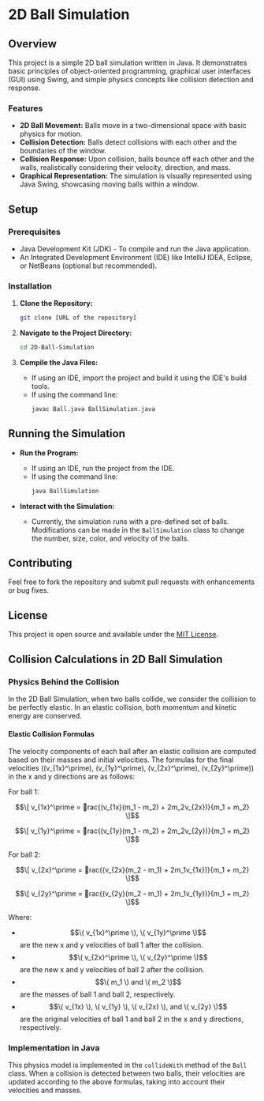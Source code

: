 
# 2D Ball Simulation

## Overview

This project is a simple 2D ball simulation written in Java. It demonstrates basic principles of object-oriented programming, graphical user interfaces (GUI) using Swing, and simple physics concepts like collision detection and response.

### Features

- **2D Ball Movement:** Balls move in a two-dimensional space with basic physics for motion.
- **Collision Detection:** Balls detect collisions with each other and the boundaries of the window.
- **Collision Response:** Upon collision, balls bounce off each other and the walls, realistically considering their velocity, direction, and mass.
- **Graphical Representation:** The simulation is visually represented using Java Swing, showcasing moving balls within a window.

## Setup

### Prerequisites

- Java Development Kit (JDK) - To compile and run the Java application.
- An Integrated Development Environment (IDE) like IntelliJ IDEA, Eclipse, or NetBeans (optional but recommended).

### Installation

1. **Clone the Repository:**
   ```bash
   git clone [URL of the repository]
   ```

2. **Navigate to the Project Directory:**
   ```bash
   cd 2D-Ball-Simulation
   ```

3. **Compile the Java Files:**
   - If using an IDE, import the project and build it using the IDE's build tools.
   - If using the command line:
     ```bash
     javac Ball.java BallSimulation.java
     ```

## Running the Simulation

- **Run the Program:**
  - If using an IDE, run the project from the IDE.
  - If using the command line:
    ```bash
    java BallSimulation
    ```

- **Interact with the Simulation:**
  - Currently, the simulation runs with a pre-defined set of balls. Modifications can be made in the `BallSimulation` class to change the number, size, color, and velocity of the balls.

## Contributing

Feel free to fork the repository and submit pull requests with enhancements or bug fixes.

## License

This project is open source and available under the [MIT License](LICENSE).

## Collision Calculations in 2D Ball Simulation

### Physics Behind the Collision

In the 2D Ball Simulation, when two balls collide, we consider the collision to be perfectly elastic. In an elastic collision, both momentum and kinetic energy are conserved.

#### Elastic Collision Formulas

The velocity components of each ball after an elastic collision are computed based on their masses and initial velocities. The formulas for the final velocities (\(v_{1x}^\prime\), \(v_{1y}^\prime\), \(v_{2x}^\prime\), \(v_{2y}^\prime\)) in the x and y directions are as follows:

For ball 1:

$$\[
v_{1x}^\prime = rac{(v_{1x}(m_1 - m_2) + 2m_2v_{2x})}{m_1 + m_2}
\]$$

$$\[
v_{1y}^\prime = rac{(v_{1y}(m_1 - m_2) + 2m_2v_{2y})}{m_1 + m_2}
\]$$

For ball 2:

$$\[
v_{2x}^\prime = rac{(v_{2x}(m_2 - m_1) + 2m_1v_{1x})}{m_1 + m_2}
\]$$

$$\[
v_{2y}^\prime = rac{(v_{2y}(m_2 - m_1) + 2m_1v_{1y})}{m_1 + m_2}
\]$$

Where:
- $$\( v_{1x}^\prime \), \( v_{1y}^\prime \)$$ are the new x and y velocities of ball 1 after the collision.
- $$\( v_{2x}^\prime \), \( v_{2y}^\prime \)$$ are the new x and y velocities of ball 2 after the collision.
- $$\( m_1 \) and \( m_2 \)$$ are the masses of ball 1 and ball 2, respectively.
- $$\( v_{1x} \), \( v_{1y} \), \( v_{2x} \), and \( v_{2y} \)$$ are the original velocities of ball 1 and ball 2 in the x and y directions, respectively.

### Implementation in Java

This physics model is implemented in the `collideWith` method of the `Ball` class. When a collision is detected between two balls, their velocities are updated according to the above formulas, taking into account their velocities and masses. 

